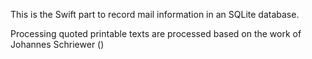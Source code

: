
This is the Swift part to record mail information in an SQLite database.

Processing quoted printable texts are processed based on the work of Johannes Schriewer ()

